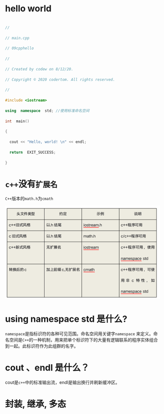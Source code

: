 # hello world


```cpp

//

// main.cpp

// 09cpphello

//

// Created by codew on 8/12/20.

// Copyright © 2020 codertom. All rights reserved.

//

#include <iostream>

using  namespace  std; //使用标准命名空间

int  main()

{

  cout << "Hello, world! \n" << endl;

  return  EXIT_SUCCESS;

}

```



# `c++`没有`扩展名`

`C++`版本的`math.h`为`cmath`

![cpp2data001](images/cpp2data001.png)




# using namespace std 是什么?


`namespace`是指标识符的各种可见范围。命名空间用关键字`namespace` 来定义。命名空间是`C++`的一种机制，用来把单个标识符下的大量有逻辑联系的程序实体组合到一起。此标识符作为此组群的名字。


# cout 、endl 是什么？

cout是`c++`中的标准输出流，endl是输出换行并刷新缓冲区。



# 封装, 继承, 多态